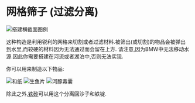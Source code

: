 # 网格筛子 (过滤分离)

![搭建横截面图例](betterwithaddons:waternet.png)

这种构造是利用锐利的网格来切割或者过滤材料.被筛出(或切割)的物品会被弹出到水里,而较硬的材料因为无法通过而会留在上方.
请注意,因为BMW中无法移动水源.因此你需要搭建在河流或者湖泊中,否则无法实现.

你可以用来制造以下物品:

![和纸](item:betterwithaddons:japanmat@11)
![生鱼片](item:betterwithaddons:food_sashimi@0)
![河豚毒囊](item:betterwithaddons:food_pufferfish_prepared@0)

除此之外,[铁砂](sandnet.md)可以用这个分离回沙子和铁锭.